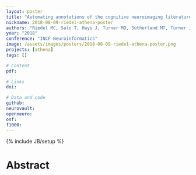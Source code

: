 ```yaml
---
layout: poster
title: "Automating annotations of the cognitive neuroimaging literature using ATHENA"
nickname: 2018-08-09-riedel-athena-poster
authors: "Riedel MC, Salo T, Hays J, Turner MD, Sutherland MT, Turner JA, Laird AR"
year: "2018"
conference: "INCF Neuroinformatics"
image: /assets/images/posters/2018-08-09-riedel-athena-poster.png
projects: [athena]
tags: []

# Content
pdf:

# Links
doi:

# Data and code
github:
neurovault:
openneuro:
osf:
f1000:
---
```

{% include JB/setup %}

# Abstract
